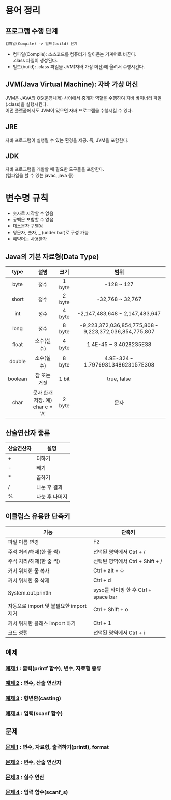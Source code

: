 # 용어 정리
## 프로그램 수행 단계 
`컴파일(Compile) -> 빌드(build) 단계`  
- 컴파일(Compile): 소스코드를 컴퓨터가 알아듣는 기계어로 바꾼다.  
   .class 파일이 생성된다.
- 빌드(build): .class 파일을 JVM(자바 가상 머신)에 올려서 수행시킨다.

## JVM(Java Virtual Machine): 자바 가상 머신
JVM은 JAVA와 OS(운영체제) 사이에서 중개자 역할을 수행하여 자바 바이너리 파일(.class)을 실행시킨다.  
어떤 플랫폼에서도 JVM이 있으면 자바 프로그램을 수행시킬 수 있다.  

## JRE
자바 프로그램이 실행될 수 있는 환경을 제공. 즉, JVM을 포함한다.

## JDK
자바 프로그램을 개발할 때 필요한 도구들을 포함한다.  
(컴파일을 할 수 있는 javac, java 등)

# 변수명 규칙
- 숫자로 시작할 수 없음
- 공백은 포함할 수 없음
- 대소문자 구별됨
- 영문자, 숫자, _ (under bar)로 구성 가능
- 예약어는 사용불가

## Java의 기본 자료형(Data Type)
  
|type|설명|크기|범위|
|:---:|:---:|:---:|:---:|
|byte|정수|1 byte|-128 ~ 127|
|short|정수|2 byte|-32,768 ~ 32,767|
|int|정수|4 byte|-2,147,483,648 ~ 2,147,483,647|
|long|정수|8 byte|-9,223,372,036,854,775,808 ~ 9,223,372,036,854,775,807|
|float|소수(실수)|4 byte|1.4E-45 ~ 3.4028235E38|
|double|소수(실수)|8 byte|4.9E-324 ~ 1.7976931348623157E308|
|boolean|참 또는 거짓|1 bit|true, false|
|char|문자 한개 저장. 예) char c = 'A'|2 byte|문자|

## 산술연산자 종류

|산술연산자|설명|
|------|------|
|+| 더하기|
|-| 빼기 |
|*|곱하기|
|/| 나눈 후 결과|
|%|나눈 후 나머지|
  
## 이클립스 유용한 단축키
|기능 |단축키 |
|------|------|
|파일 이름 변경 | F2 |
|주석 처리/해제(한 줄 씩) | 선택된 영역에서 Ctrl + /|
|주석 처리/해제(한 줄 씩) | 선택된 영역에서 Ctrl + Shift + /|
|커서 위치한 줄 복사| Ctrl + alt + ↓ |
|커서 위치한 줄 삭제| Ctrl + d|
|System.out.println| syso를 타이핑 한 후 Ctrl + space bar|
|자동으로 import 및 불필요한 import 제거|Ctrl + Shift + o|
|커서 위치한 클래스 import 하기|Ctrl + 1|
|코드 정렬|선택된 영역에서 Ctrl + i|

## 예제
### [예제 1](variable_ex/Ex01.java) : 출력(printf 함수), 변수, 자료형 종류
### [예제 2](variable_ex/Ex02.java) : 변수, 산술 연산자
### [예제 3](variable_ex/Ex03.java) : 형변환(casting)
### [예제 4](variable_ex/Ex04.java) : 입력(scanf 함수)

## 문제
### [문제 1](variable_quiz/quiz01/README.md) : 변수, 자료형, 출력하기(printf), format
### [문제 2](variable_quiz/quiz02/README.md) : 변수, 산술 연산자
### [문제 3](variable_quiz/quiz03/README.md) : 실수 연산
### [문제 4](variable_quiz/quiz04/README.md) : 입력 함수(scanf_s) 
